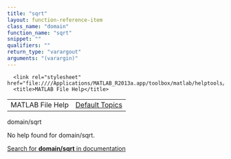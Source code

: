 ```yaml
---
title: "sqrt"
layout: function-reference-item
class_name: "domain"
function_name: "sqrt"
snippet: ""
qualifiers: ""
return_type: "varargout"
arguments: "(varargin)"
---
```


<html>
   <head>
      <meta http-equiv="Content-Type" content="text/html; charset=utf-8">
   
      <link rel="stylesheet" href="file:////Applications/MATLAB_R2013a.app/toolbox/matlab/helptools/private/helpwin.css">
      <title>MATLAB File Help</title>
   </head>
   <body>
      <!--Single-page help-->
      <table border="0" cellspacing="0" width="100%">
         <tr class="subheader">
            <td class="headertitle">MATLAB File Help</td>
            <td class="subheader-right"><a href="matlab:helpwin">Default Topics</a></td>
         </tr>
      </table>
      <div class="title">domain/sqrt</div>
      <!--No help found-->
      <p>No help found for <span class="helptopic">domain/sqrt</span>.
      </p>
      <p><a href="matlab:docsearch('domain/sqrt')">
            Search for <b>domain/sqrt</b> in documentation
            </a></p>
   </body>
</html>

